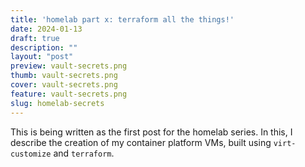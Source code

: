 ```yaml
---
title: 'homelab part x: terraform all the things!'
date: 2024-01-13
draft: true
description: ""
layout: "post"
preview: vault-secrets.png
thumb: vault-secrets.png
cover: vault-secrets.png
feature: vault-secrets.png
slug: homelab-secrets
---
```


This is being written as the first post for the homelab series. In this, I describe the creation of my container platform VMs, built using ```virt-customize``` and ```terraform```.


